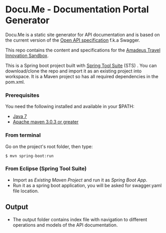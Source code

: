 Docu.Me - Documentation Portal Generator
=================================
Docu.Me is a static site generator for API documentation and is based on the current version of the [Open API specification](https://github.com/OAI/OpenAPI-Specification) f.k.a Swagger.

This repo contains the content and specifications for the [Amadeus Travel Innovation Sandbox](https://sandbox.amadeus.com).  

This is a Spring boot project built with [Spring Tool Suite](https://spring.io/tools/sts/all) (STS) . You can download/clone the repo and import it as an existing project into workspace.
It is a Maven project so has all required dependencies in the pom.xml.

### Prerequisites
You need the following installed and available in your $PATH:

* [Java 7](http://www.oracle.com/technetwork/java/javase/downloads/jdk8-downloads-2133151.html)
* [Apache maven 3.0.3 or greater](http://maven.apache.org/install.html)

### From terminal

Go on the project's root folder, then type:

	$ mvn spring-boot:run

### From Eclipse (Spring Tool Suite)

* Import as *Existing Maven Project* and run it as *Spring Boot App*.
* Run it as a spring boot application, you will be asked for swagger.yaml file location.

## Output

* The output folder contains index file with navigation to different operations and models of the API documentation.